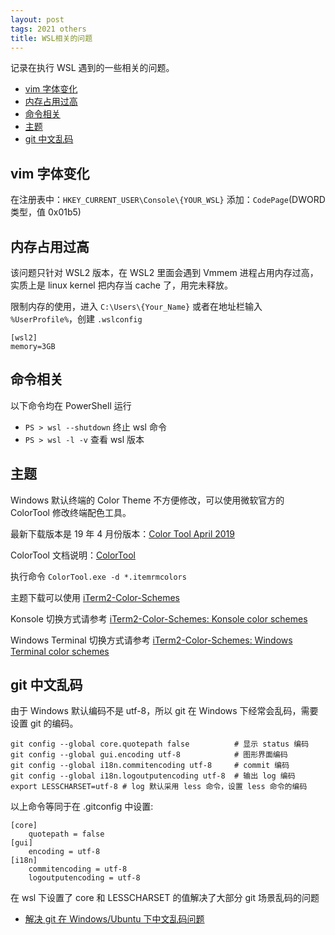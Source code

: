 ```yaml
---
layout: post
tags: 2021 others
title: WSL相关的问题
---
```


记录在执行 WSL 遇到的一些相关的问题。

<!-- vim-markdown-toc GFM -->

- [vim 字体变化](#vim-字体变化)
- [内存占用过高](#内存占用过高)
- [命令相关](#命令相关)
- [主题](#主题)
- [git 中文乱码](#git-中文乱码)

<!-- vim-markdown-toc -->

## vim 字体变化

在注册表中：`HKEY_CURRENT_USER\Console\{YOUR_WSL}` 添加：`CodePage`(DWORD 类型，值 0x01b5)

## 内存占用过高

该问题只针对 WSL2 版本，在 WSL2 里面会遇到 Vmmem 进程占用内存过高，实质上是 linux kernel 把内存当 cache 了，用完未释放。

限制内存的使用，进入 `C:\Users\{Your_Name}` 或者在地址栏输入 `%UserProfile%`，创建 `.wslconfig`

```plain
[wsl2]
memory=3GB
```

## 命令相关

以下命令均在 PowerShell 运行

- `PS > wsl --shutdown` 终止 wsl 命令
- `PS > wsl -l -v` 查看 wsl 版本

## 主题

Windows 默认终端的 Color Theme 不方便修改，可以使用微软官方的 ColorTool 修改终端配色工具。

最新下载版本是 19 年 4 月份版本：[Color Tool April 2019](https://github.com/microsoft/terminal/releases/tag/1904.29002)

ColorTool 文档说明：[ColorTool](https://github.com/microsoft/terminal/blob/main/src/tools/ColorTool/README.md)

执行命令 `ColorTool.exe -d *.itemrmcolors`

主题下载可以使用 [iTerm2-Color-Schemes](https://github.com/mbadolato/iTerm2-Color-Schemes)

Konsole 切换方式请参考 [iTerm2-Color-Schemes: Konsole color schemes](https://github.com/mbadolato/iTerm2-Color-Schemes#konsole-color-schemes)

Windows Terminal 切换方式请参考 [iTerm2-Color-Schemes: Windows Terminal color schemes](https://github.com/mbadolato/iTerm2-Color-Schemes#windows-terminal-color-schemes)

## git 中文乱码

由于 Windows 默认编码不是 utf-8，所以 git 在 Windows 下经常会乱码，需要设置 git 的编码。

```shell
git config --global core.quotepath false          # 显示 status 编码
git config --global gui.encoding utf-8            # 图形界面编码
git config --global i18n.commitencoding utf-8     # commit 编码
git config --global i18n.logoutputencoding utf-8  # 输出 log 编码
export LESSCHARSET=utf-8 # log 默认采用 less 命令，设置 less 命令的编码
```

以上命令等同于在 .gitconfig 中设置:

```shell
[core]
    quotepath = false
[gui]
    encoding = utf-8
[i18n]
    commitencoding = utf-8
    logoutputencoding = utf-8
```

在 wsl 下设置了 core 和 LESSCHARSET 的值解决了大部分 git 场景乱码的问题

- [解决 git 在 Windows/Ubuntu 下中文乱码问题](https://blog.csdn.net/bingyu9875/article/details/88196929)
